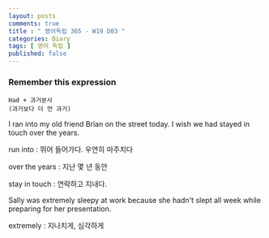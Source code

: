 ```yaml
---
layout: posts
comments: true
title : " 영어독립 365 - W19 D03 "
categories: Diary
tags: [ 영어 독립 ]
published: false
---
```


### Remember this expression

```
Had + 과거분사
(과거보다 더 먼 과거)
```

I ran into my old friend Brian on the street today. I wish we had stayed in touch over the years.

run into
 : 뛰어 들어가다. 우연히 마주치다

over the years
 : 지난 몇 년 동안

stay in touch
 : 연락하고 지내다.

Sally was extremely sleepy at work because she hadn't slept all week while preparing for her presentation.

extremely
 : 지나치게, 심각하게